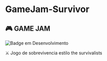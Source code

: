 # GameJam-Survivor

## :video_game: GAME JAM
  
![Badge em Desenvolvimento](http://img.shields.io/static/v1?label=STATUS&message=EM%20DESENVOLVIMENTO&color=GREEN&style=for-the-badge)

⚔ Jogo de sobrevivencia estilo the survivalists <br/>

